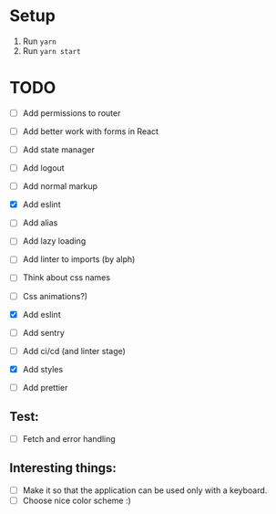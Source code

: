 # Setup
1. Run `yarn`
2. Run `yarn start`


# TODO
- [ ] Add permissions to router
- [ ] Add better work with forms in React
- [ ] Add state manager
- [ ] Add logout
- [ ] Add normal markup
- [x] Add eslint
- [ ] Add alias
- [ ] Add lazy loading
- [ ] Add linter to imports (by alph)
- [ ] Think about css names
- [ ] Css animations?)
- [x] Add eslint
- [ ] Add sentry
- [ ] Add ci/cd (and linter stage)
- [x] Add styles
- [ ] Add prettier


## Test:
- [ ] Fetch and error handling

## Interesting things:
- [ ] Make it so that the application can be used only with a keyboard.
- [ ] Choose nice color scheme :)
